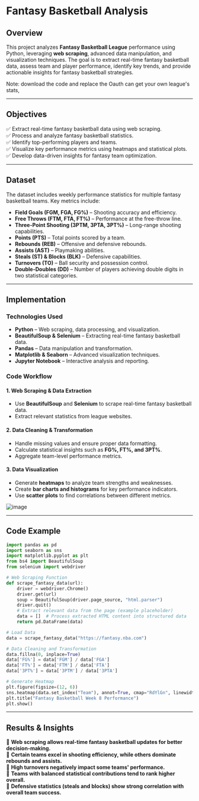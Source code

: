 # Fantasy Basketball Analysis

## Overview
This project analyzes **Fantasy Basketball League** performance using Python, leveraging **web scraping**, advanced data manipulation, and visualization techniques. The goal is to extract real-time fantasy basketball data, assess team and player performance, identify key trends, and provide actionable insights for fantasy basketball strategies.

Note: download the code and replace the Oauth can get your own league's stats,

---

## Objectives
✅ Extract real-time fantasy basketball data using web scraping.  
✅ Process and analyze fantasy basketball statistics.  
✅ Identify top-performing players and teams.  
✅ Visualize key performance metrics using heatmaps and statistical plots.  
✅ Develop data-driven insights for fantasy team optimization.  

---

## Dataset
The dataset includes weekly performance statistics for multiple fantasy basketball teams. Key metrics include:
- **Field Goals (FGM, FGA, FG%)** – Shooting accuracy and efficiency.
- **Free Throws (FTM, FTA, FT%)** – Performance at the free-throw line.
- **Three-Point Shooting (3PTM, 3PTA, 3PT%)** – Long-range shooting capabilities.
- **Points (PTS)** – Total points scored by a team.
- **Rebounds (REB)** – Offensive and defensive rebounds.
- **Assists (AST)** – Playmaking abilities.
- **Steals (ST) & Blocks (BLK)** – Defensive capabilities.
- **Turnovers (TO)** – Ball security and possession control.
- **Double-Doubles (DD)** – Number of players achieving double digits in two statistical categories.

---

## Implementation
### **Technologies Used**
- **Python** – Web scraping, data processing, and visualization.
- **BeautifulSoup & Selenium** – Extracting real-time fantasy basketball data.
- **Pandas** – Data manipulation and transformation.
- **Matplotlib & Seaborn** – Advanced visualization techniques.
- **Jupyter Notebook** – Interactive analysis and reporting.

### **Code Workflow**
#### **1. Web Scraping & Data Extraction**
- Use **BeautifulSoup** and **Selenium** to scrape real-time fantasy basketball data.
- Extract relevant statistics from league websites.

#### **2. Data Cleaning & Transformation**
- Handle missing values and ensure proper data formatting.
- Calculate statistical insights such as **FG%, FT%, and 3PT%**.
- Aggregate team-level performance metrics.

#### **3. Data Visualization**
- Generate **heatmaps** to analyze team strengths and weaknesses.
- Create **bar charts and histograms** for key performance indicators.
- Use **scatter plots** to find correlations between different metrics.

![image](https://github.com/user-attachments/assets/35ffd39b-55c6-4d9b-9c14-146ecda1f47d)

---

## Code Example
```python
import pandas as pd
import seaborn as sns
import matplotlib.pyplot as plt
from bs4 import BeautifulSoup
from selenium import webdriver

# Web Scraping Function
def scrape_fantasy_data(url):
    driver = webdriver.Chrome()
    driver.get(url)
    soup = BeautifulSoup(driver.page_source, "html.parser")
    driver.quit()
    # Extract relevant data from the page (example placeholder)
    data = []  # Process extracted HTML content into structured data
    return pd.DataFrame(data)

# Load Data
data = scrape_fantasy_data("https://fantasy.nba.com")

# Data Cleaning and Transformation
data.fillna(0, inplace=True)
data['FG%'] = data['FGM'] / data['FGA']
data['FT%'] = data['FTM'] / data['FTA']
data['3PT%'] = data['3PTM'] / data['3PTA']

# Generate Heatmap
plt.figure(figsize=(12, 6))
sns.heatmap(data.set_index("Team"), annot=True, cmap="RdYlGn", linewidths=0.5)
plt.title("Fantasy Basketball Week 8 Performance")
plt.show()
```

---

## Results & Insights
📌 **Web scraping allows real-time fantasy basketball updates for better decision-making.**  
📌 **Certain teams excel in shooting efficiency, while others dominate rebounds and assists.**  
📌 **High turnovers negatively impact some teams' performance.**  
📌 **Teams with balanced statistical contributions tend to rank higher overall.**  
📌 **Defensive statistics (steals and blocks) show strong correlation with overall team success.**

